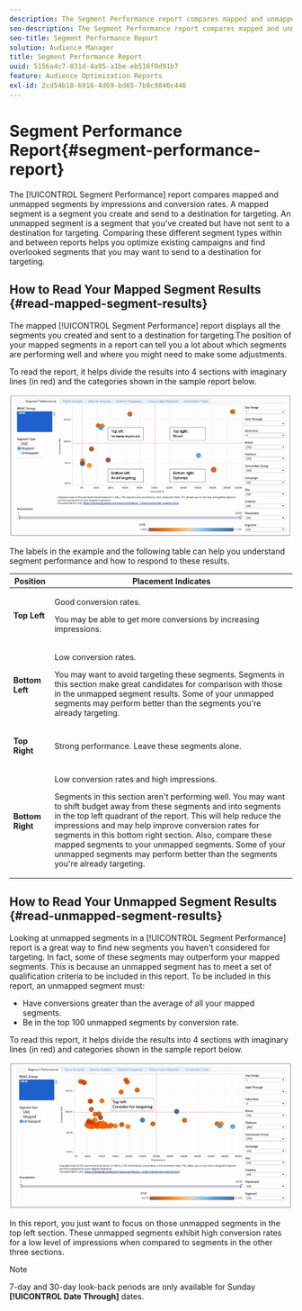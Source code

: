```yaml
---
description: The Segment Performance report compares mapped and unmapped segments by impressions and conversion rates. A mapped segment is a segment you create and send to a destination for targeting. An unmapped segment is a segment that you've created but have not sent to a destination for targeting. Comparing these different segment types within and between reports helps you optimize existing campaigns and find overlooked segments that you may want to send to a destination for targeting.
seo-description: The Segment Performance report compares mapped and unmapped segments by impressions and conversion rates. A mapped segment is a segment you create and send to a destination for targeting. An unmapped segment is a segment that you've created but have not sent to a destination for targeting. Comparing these different segment types within and between reports helps you optimize existing campaigns and find overlooked segments that you may want to send to a destination for targeting.
seo-title: Segment Performance Report
solution: Audience Manager
title: Segment Performance Report
uuid: 5156a4c7-831d-4a95-a1be-eb516f0d91b7
feature: Audience Optimization Reports
exl-id: 2cd54b18-6916-4d69-bd65-7b8c8846c446
---
```

# Segment Performance Report{#segment-performance-report}

The [!UICONTROL Segment Performance] report compares mapped and unmapped segments by impressions and conversion rates. A mapped segment is a segment you create and send to a destination for targeting. An unmapped segment is a segment that you've created but have not sent to a destination for targeting. Comparing these different segment types within and between reports helps you optimize existing campaigns and find overlooked segments that you may want to send to a destination for targeting.

## How to Read Your Mapped Segment Results {#read-mapped-segment-results}

The mapped [!UICONTROL Segment Performance] report displays all the segments you created and sent to a destination for targeting.The position of your mapped segments in a report can tell you a lot about which segments are performing well and where you might need to make some adjustments. 

To read the report, it helps divide the results into 4 sections with imaginary lines (in red) and the categories shown in the sample report below.

![](assets/mapped-segment-performance.png)

The labels in the example and the following table can help you understand segment performance and how to respond to these results.

<table id="table_A29253B30DFA4CD7B3B7C320DE0BDEA4"> 
 <thead> 
  <tr> 
   <th colname="col1" class="entry"> Position </th> 
   <th colname="col2" class="entry"> Placement Indicates </th> 
  </tr> 
 </thead>
 <tbody> 
  <tr> 
   <td colname="col1"> <p> <b>Top Left</b> </p> </td> 
   <td colname="col2"> <p>Good conversion rates. </p> <p>You may be able to get more conversions by increasing impressions. </p> </td> 
  </tr> 
  <tr> 
   <td colname="col1"> <p> <b>Bottom Left</b> </p> </td> 
   <td colname="col2"> <p>Low conversion rates. </p> <p>You may want to avoid targeting these segments. Segments in this section make great candidates for comparison with those in the unmapped segment results. Some of your unmapped segments may perform better than the segments you're already targeting. </p> </td> 
  </tr> 
  <tr> 
   <td colname="col1"> <p> <b>Top Right</b> </p> </td> 
   <td colname="col2"> <p>Strong performance. Leave these segments alone. </p> </td> 
  </tr> 
  <tr> 
   <td colname="col1"> <p> <b>Bottom Right</b> </p> </td> 
   <td colname="col2"> <p>Low conversion rates and high impressions. </p> <p>Segments in this section aren't performing well. You may want to shift budget away from these segments and into segments in the top left quadrant of the report. This will help reduce the impressions and may help improve conversion rates for segments in this bottom right section. Also, compare these mapped segments to your unmapped segments. Some of your unmapped segments may perform better than the segments you're already targeting. </p> </td> 
  </tr> 
 </tbody> 
</table>

## How to Read Your Unmapped Segment Results {#read-unmapped-segment-results}

Looking at unmapped segments in a [!UICONTROL Segment Performance] report is a great way to find new segments you haven't considered for targeting. In fact, some of these segments may outperform your mapped segments. This is because an unmapped segment has to meet a set of qualification criteria to be included in this report. To be included in this report, an unmapped segment must:

* Have conversions greater than the average of all your mapped segments.
* Be in the top 100 unmapped segments by conversion rate.

To read this report, it helps divide the results into 4 sections with imaginary lines (in red) and categories shown in the sample report below.

![](assets/unmapped-segment-performance.png)

In this report, you just want to focus on those unmapped segments in the top left section. These unmapped segments exhibit high conversion rates for a low level of impressions when compared to segments in the other three sections.

>[!NOTE]
>
>7-day and 30-day look-back periods are only available for Sunday **[!UICONTROL Date Through]** dates.
